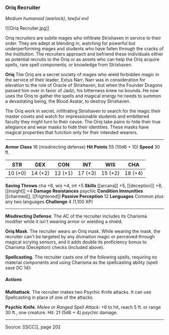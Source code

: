 ### Oriq Recruiter
_Medium humanoid (warlock), lawful evil_

![[Oriq Recruiter.jpg]]

Oriq recruiters are subtle mages who infiltrate Strixhaven in service to their order. They are adept at blending in, watching for powerful but underperforming mages and students who have fallen through the cracks of the institution. The recruiters approach and befriend these individuals either as potential recruits to the Oriq or as assets who can help the Oriq acquire spells, rare spell components, or knowledge from Strixhaven.


**Oriq** The Oriq are a secret society of mages who wield forbidden magic in the service of their leader, Extus Narr. Narr was in consideration for elevation to the role of Oracle of Strixhaven, but when the Founder Dragons passed him over in favor of Jadzi, his bitterness knew no bounds. He now uses the Oriq to gather the spells and magical energy he needs to summon a devastating being, the Blood Avatar, to destroy Strixhaven.

The Oriq work in secret, infiltrating Strixhaven to search for the magic their master covets and watch for impressionable students and embittered faculty they might turn to their cause. The Oriq take pains to hide their true allegiance and wear masks to hide their identities. These masks have magical properties that function only for their intended wearers.





---

**Armor Class** 16 (misdirecting defense)
**Hit Points** 55 (10d8 + 10)
**Speed** 30 ft.

| STR     | DEX     | CON     | INT     | WIS     | CHA     |
|---------|---------|---------|---------|---------|---------|
| 10 (+0) | 14 (+2) | 12 (+1) | 17 (+3) | 15 (+2) | 18 (+4) |

**Saving Throws** cha +6, wis +4, int +5
**Skills** [[arcana]] +5, [[deception]] +8, [[insight]] +4
**Damage Resistances** psychic
**Condition Immunities** [[charmed]], [[frightened]]
**Passive Perception** 12
**Languages** Common plus any two languages
**Challenge** 4 (1,100 XP)

---

**Misdirecting Defense**. The AC of the recruiter includes its Charisma modifier while it isn't wearing armor or wielding a shield.

**Oriq Mask**. The recruiter wears an Oriq mask. While wearing the mask, the recruiter can't be targeted by any divination magic or perceived through magical scrying sensors, and it adds double its proficiency bonus to Charisma (Deception) checks (included above).

**Spellcasting.** The recruiter casts one of the following spells, requiring no material components and using Charisma as the spellcasting ability (spell save DC 14):

##### Actions
**Multiattack**. The recruiter makes two Psychic Knife attacks. It can use Spellcasting in place of one of the attacks.

**Psychic Knife**. _Melee or Ranged Spell Attack:_ +6 to hit, reach 5 ft. or range 30 ft., one creature. Hit: 21 (5d6 + 4) psychic damage.


---

Source: [[SCC]], page 202